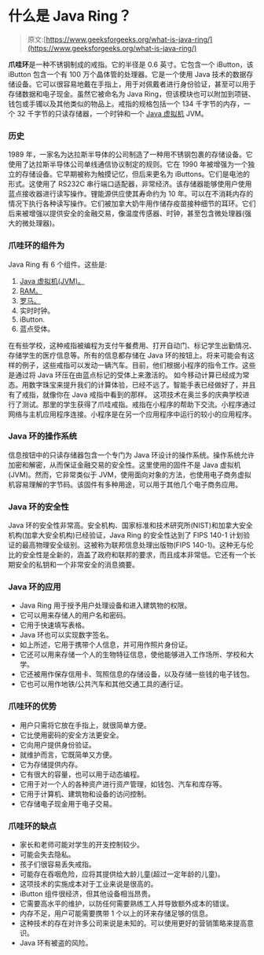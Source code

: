 # 什么是 Java Ring？

> 原文:[https://www.geeksforgeeks.org/what-is-java-ring/](https://www.geeksforgeeks.org/what-is-java-ring/)

**爪哇环**是一种不锈钢制成的戒指。它的半径是 0.6 英寸。它包含一个 iButton，该 iButton 包含一个有 100 万个晶体管的处理器。它是一个使用 Java 技术的数据存储设备。它可以很容易地戴在手指上，用于对佩戴者进行身份验证，甚至可以用于存储数据和电子现金。虽然它被命名为 Java Ring，但该模块也可以附加到项链、钱包或手镯以及其他类似的物品上。戒指的规格包括一个 134 千字节的内存，一个 32 千字节的只读存储器，一个时钟和一个 [Java 虚拟机](https://www.google.com/url?client=internal-element-cse&cx=009682134359037907028:tj6eafkv_be&q=https://www.geeksforgeeks.org/tag/java-jvm/&sa=U&ved=2ahUKEwi0hdznjunqAhXP6XMBHb7zAUUQFjADegQIBxAB&usg=AOvVaw2LIWaldhC4UqsPYzYNsM8h) JVM。

### **历史**

1989 年，一家名为达拉斯半导体的公司制造了一种用不锈钢包裹的存储设备。它使用了达拉斯半导体公司单线通信协议制定的规则。它在 1990 年被增强为一个独立的存储设备。它早期被称为触摸记忆，但后来更名为 iButtons。它们是电池的形式。这使用了 RS232C 串行端口适配器，非常经济。该存储器能够使用户使用蓝点接收器进行读写操作。锂能源供应使其寿命约为 10 年。可以在不消耗内存的情况下执行各种读写操作。它们被加拿大奶牛用作储存疫苗接种细节的耳环。它们后来被增强以提供安全的金融交易，像温度传感器、时钟，甚至包含微处理器(强大的微处理器)。

### **爪哇环的组件为**

Java Ring 有 6 个组件。这些是:

1.  [Java 虚拟机(JVM)。](https://www.geeksforgeeks.org/differences-jdk-jre-jvm/)
2.  [RAM。](https://www.geeksforgeeks.org/different-types-ram-random-access-memory/)
3.  [罗马。](https://www.geeksforgeeks.org/random-access-memory-ram-and-read-only-memory-rom/)
4.  实时时钟。
5.  iButton.
6.  蓝点受体。

在有些学校，这种戒指被编程为支付午餐费用、打开自动门、标记学生出勤情况、存储学生的医疗信息等。所有的信息都存储在 Java 环的按钮上。将来可能会有这样的例子，这些戒指可以发动一辆汽车。目前，他们根据小程序的指令工作。这些是通过将 Java 环压在由蓝点标记的受体上来激活的。
如今移动计算已经成为常态。用数字珠宝来提升我们的计算体验，已经不远了。智能手表已经做好了，并且有了戒指，就像你在 Java 戒指中看到的那样。
这项技术在奥兰多的庆典学校进行了测试。那里的学生获得了爪哇戒指。戒指在小程序的帮助下交流。小程序通过网络与主机应用程序连接。小程序是在另一个应用程序中运行的较小的应用程序。

### **Java 环的操作系统**

信息按钮中的只读存储器包含一个专门为 Java 环设计的操作系统。操作系统允许加密和解密，从而保证金融交易的安全性。这里使用的固件不是 Java 虚拟机(JVM)。然而，它非常类似于 JVM，使用面向对象的方法，也使用电子商务虚拟机容易理解的字节码。该固件有多种用途，可以用于其他几个电子商务应用。

### **Java 环的安全性**

Java 环的安全性非常高。安全机构、国家标准和技术研究所(NIST)和加拿大安全机构(加拿大安全机构)已经验证，Java Ring 的安全性达到了 FIPS 140-1 计划验证的最高物理安全级别。这被称为联邦信息处理出版物(FIPS 140-1)。这种无与伦比的安全性是全新的，涵盖了政府和联邦的要求，而且成本非常低。它还有一个长期安全的私钥和一个非常安全的消息摘要。

### **Java 环的应用**

*   Java Ring 用于授予用户处理设备和进入建筑物的权限。
*   它可以用来存储人的用户名和密码。
*   它用于快速填写表格。
*   Java 环也可以实现数字签名。
*   如上所述，它用于携带个人信息，并可用作照片身份证。
*   它还可以用来存储一个人的生物特征信息，使他能够进入工作场所、学校和大学。
*   它还被用作保存信用卡、驾照信息的存储设备，以及存储一些钱的电子钱包。
*   它也可以用作地铁/公共汽车和其他交通工具的通行证。

### **爪哇环的优势**

*   用户只需将它放在手指上，就很简单方便。
*   它比使用密码的安全方法更安全。
*   它向用户提供身份验证。
*   就维护而言，它既简单又方便。
*   它为存储提供内存。
*   它有很大的容量，也可以用于动态编程。
*   它用于对一个人的各种资产进行资产管理，如钱包、汽车和库存等。
*   它用于计算机、建筑物和设备的访问控制。
*   它存储电子现金用于电子交易。

### **爪哇环的缺点**

*   家长和老师可能对学生的开支控制较少。
*   可能会失去隐私。
*   孩子们很容易丢失戒指。
*   可能存在吞咽危险，应将其提供给大龄儿童(超过一定年龄的儿童)。
*   这项技术的实施成本对于工业来说是很高的。
*   iButton 组件很经济，但其他设备相当昂贵。
*   它需要高水平的维护，以防任何需要熟练工人并导致额外成本的错误。
*   内存不足，用户可能需要携带 1 个以上的环来存储足够的信息。
*   这种技术的存在对许多公司来说是未知的。可以使用更好的营销策略来提高意识。
*   Java 环有被盗的风险。